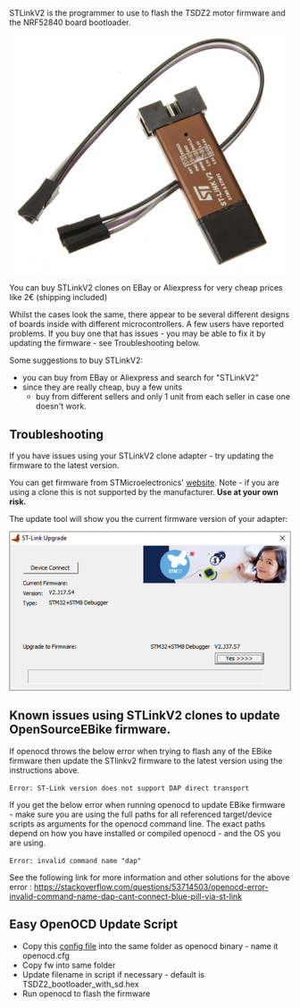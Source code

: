 STLinkV2 is the programmer to use to flash the TSDZ2 motor firmware and the NRF52840 board bootloader.

![stlink](stlinkv2.png)

You can buy STLinkV2 clones on EBay or Aliexpress for very cheap prices like 2€ (shipping included)

Whilst the cases look the same, there appear to be several different designs of boards inside with different microcontrollers. A few users have reported problems. If you buy one that has issues - you may be able to fix it by updating the firmware - see Troubleshooting below.

Some suggestions to buy STLinkV2:
* you can buy from EBay or Aliexpress and search for "STLinkV2"
* since they are really cheap, buy a few units
  * buy from different sellers and only 1 unit from each seller in case one doesn't work.

## Troubleshooting

If you have issues using your STLinkV2 clone adapter - try updating the firmware to the latest version.

You can get firmware from STMicroelectronics' [website](https://www.st.com/en/development-tools/stsw-link007.html). Note - if you are using a clone this is not supported by the manufacturer. **Use at your own risk.**



The update tool will show you the current firmware version of your adapter:

![firmware](stlink_fwupdate.png)

## Known issues using STLinkV2 clones to update OpenSourceEBike firmware.
If openocd throws the below error when trying to flash any of the EBike firmware then update the STlinkv2 firmware to the latest version using the instructions above.

`Error: ST-Link version does not support DAP direct transport`

If you get the below error when running openocd to update EBike firmware - make sure you are using the full paths for all referenced target/device scripts as arguments for the openocd command line. The exact paths depend on how you have installed or compiled openocd - and the OS you are using.

`Error: invalid command name "dap"`

See the following link for more information and other solutions for the above error : https://stackoverflow.com/questions/53714503/openocd-error-invalid-command-name-dap-cant-connect-blue-pill-via-st-link


## Easy OpenOCD Update Script

* Copy this [config file](openocd.cfg) into the same folder as openocd binary - name it openocd.cfg
* Copy fw into same folder
* Update filename in script if necessary - default is TSDZ2_bootloader_with_sd.hex
* Run openocd to flash the firmware

